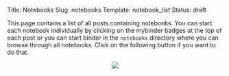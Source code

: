 Title: Notebooks
Slug: notebooks
Template: notebook_list
Status: draft

This page contains a list of all posts containing notebooks. You can start each
notebook individually by clicking on the mybinder badges at the top of each
post or you can start binder in the ``notebooks`` directory where you can
browse through all notebooks. Click on the following button if you want to do
that.

<center><a href="https://mybinder.org/v2/gh/tobiasraabe/tobiasraabe.github.io/sources?filepath=notebooks"><img src="https://mybinder.org/badge.svg"></a></center>
